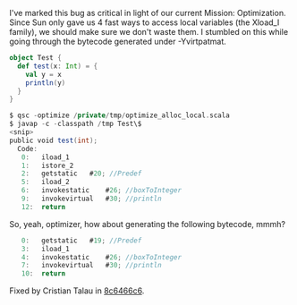 I've marked this bug as critical in light of our current Mission: Optimization. Since Sun only gave us 4 fast ways to access local variables (the Xload_I family), we should make sure we don't waste them. I stumbled on this while going through the bytecode generated under -Yvirtpatmat.

```scala
object Test {
  def test(x: Int) = {
    val y = x
    println(y)
  }
}
```

```scala
$ qsc -optimize /private/tmp/optimize_alloc_local.scala 
$ javap -c -classpath /tmp Test\$
<snip>
public void test(int);
  Code:
   0:	iload_1
   1:	istore_2
   2:	getstatic	#20; //Predef
   5:	iload_2
   6:	invokestatic	#26; //boxToInteger
   9:	invokevirtual	#30; //println
   12:	return
```

So, yeah, optimizer, how about generating the following bytecode, mmmh?

```scala
   0:	getstatic	#19; //Predef
   3:	iload_1
   4:	invokestatic	#26; //boxToInteger
   7:	invokevirtual	#30; //println
   10:	return
```
Fixed by Cristian Talau in [8c6466c6](https://github.com/scala/scala/commit/8c6466c6e9d881fcad414bae5101a96ed2aade71).
